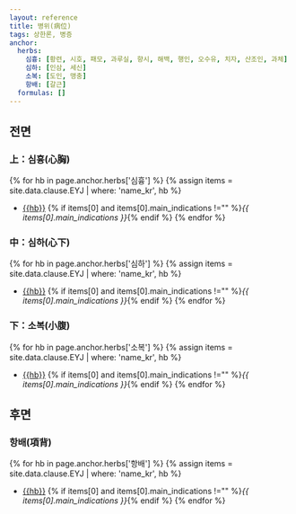 ```yaml
---
layout: reference
title: 병위(病位)
tags: 상한론, 병증
anchor:
  herbs:
    심흉: [황련, 시호, 패모, 과루실, 향시, 해백, 행인, 오수유, 치자, 산조인, 과체]
    심하: [인삼, 세신]
    소복: [도인, 맹충]
    항배: [갈근]
  formulas: []
---
```


## 전면

### 上：심흉(心胸)

{% for hb in page.anchor.herbs['심흉'] %}
{% assign items = site.data.clause.EYJ | where: 'name_kr', hb %}
* [{{hb}}]({{site.herburl}}/{{hb}}) {% if items[0] and items[0].main_indications !="" %}_{{ items[0].main_indications }}_{% endif %}
{% endfor %}

### 中：심하(心下)

{% for hb in page.anchor.herbs['심하'] %}
{% assign items = site.data.clause.EYJ | where: 'name_kr', hb %}
* [{{hb}}]({{site.herburl}}/{{hb}}) {% if items[0] and items[0].main_indications !="" %}_{{ items[0].main_indications }}_{% endif %}
{% endfor %}

### 下：소복(小腹)

{% for hb in page.anchor.herbs['소복'] %}
{% assign items = site.data.clause.EYJ | where: 'name_kr', hb %}
* [{{hb}}]({{site.herburl}}/{{hb}}) {% if items[0] and items[0].main_indications !="" %}_{{ items[0].main_indications }}_{% endif %}
{% endfor %}

## 후면

### 항배(項背)

{% for hb in page.anchor.herbs['항배'] %}
{% assign items = site.data.clause.EYJ | where: 'name_kr', hb %}
* [{{hb}}]({{site.herburl}}/{{hb}}) {% if items[0] and items[0].main_indications !="" %}_{{ items[0].main_indications }}_{% endif %}
{% endfor %}
